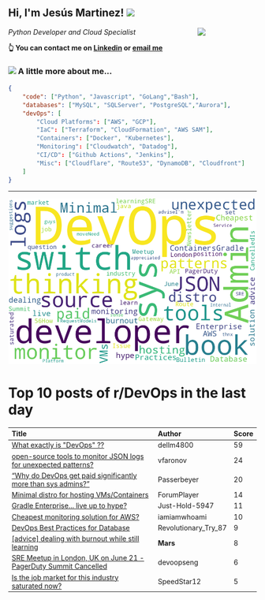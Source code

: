 <!--
**jmartinezl/jmartinezl** is a ✨ _special_ ✨ repository because its `README.md` (this file) appears on your GitHub profile.

Here are some ideas to get you started:

- 🔭 I’m currently working on ...
- 🌱 I’m currently learning ...
- 👯 I’m looking to collaborate on ...
- 🤔 I’m looking for help with ...
- 💬 Ask me about ...
- 📫 How to reach me: ...
- 😄 Pronouns: ...
- ⚡ Fun fact: ...
-->

<h2>Hi, I'm Jesús Martinez! <img src="https://media.giphy.com/media/WUlplcMpOCEmTGBtBW/giphy.gif" width="30"> </h2>
<img align='right' src="https://media.giphy.com/media/NytMLKyiaIh6VH9SPm/giphy.gif" width="120">
<p><em>Python Developer and Cloud Specialist
</em></p>

**👆 You can contact me on [Linkedin](https://www.linkedin.com/in/jes%C3%BAs-martinez-2b7b10104/) or [email me](mailto:jesus.mtz.lorenzo@gmail.com)**

### <img src="https://media.giphy.com/media/VgCDAzcKvsR6OM0uWg/giphy.gif" width="50"> A little more about me...  

```json
{
    "code": ["Python", "Javascript", "GoLang","Bash"],
    "databases": ["MySQL", "SQLServer", "PostgreSQL","Aurora"],
    "devOps": [
        "Cloud Platforms": ["AWS", "GCP"],
        "IaC": ["Terraform", "CloudFormation", "AWS SAM"],
        "Containers": ["Docker", "Kubernetes"],
        "Monitoring": ["Cloudwatch", "Datadog"],
        "CI/CD": ["Github Actions", "Jenkins"],
        "Misc": ["Cloudflare", "Route53", "DynamoDB", "Cloudfront"]
    ]
}
```
---

![Wordcloud](./cloud.png)

# Top 10 posts of r/DevOps in the last day

| Title | Author | Score |
|:---|:---|:---|
| [What exactly is "DevOps" ??](https://www.reddit.com/r/devops/comments/vfxmxv/what_exactly_is_devops/) | dellm4800 | 59 |
| [open-source tools to monitor JSON logs for unexpected patterns?](https://www.reddit.com/r/devops/comments/vftx79/opensource_tools_to_monitor_json_logs_for/) | vfaronov | 24 |
| [“Why do DevOps get paid significantly more than sys admins?”](https://www.reddit.com/r/devops/comments/vgc7fb/why_do_devops_get_paid_significantly_more_than/) | Passerbeyer | 20 |
| [Minimal distro for hosting VMs/Containers](https://www.reddit.com/r/devops/comments/vfz0jd/minimal_distro_for_hosting_vmscontainers/) | ForumPlayer | 14 |
| [Gradle Enterprise... live up to hype?](https://www.reddit.com/r/devops/comments/vfzdsk/gradle_enterprise_live_up_to_hype/) | Just-Hold-5947 | 11 |
| [Cheapest monitoring solution for AWS?](https://www.reddit.com/r/devops/comments/vg9ns3/cheapest_monitoring_solution_for_aws/) | iamiamwhoami | 10 |
| [DevOps Best Practices for Database](https://www.reddit.com/r/devops/comments/vg2n3t/devops_best_practices_for_database/) | Revolutionary_Try_87 | 9 |
| [[advice] dealing with burnout while still learning](https://www.reddit.com/r/devops/comments/vg4nch/advice_dealing_with_burnout_while_still_learning/) | __Mars__ | 8 |
| [SRE Meetup in London, UK on June 21 - PagerDuty Summit Cancelled](https://www.reddit.com/r/devops/comments/vgao8l/sre_meetup_in_london_uk_on_june_21_pagerduty/) | devoopseng | 6 |
| [Is the job market for this industry saturated now?](https://www.reddit.com/r/devops/comments/vgasae/is_the_job_market_for_this_industry_saturated_now/) | SpeedStar12 | 5 |
